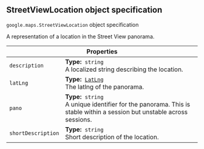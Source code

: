 <h2 id="StreetViewLocation">
StreetViewLocation
object specification
</h2><p>
<code><span itemprop="path">google.maps</span>.<span itemprop="name">StreetViewLocation</span></code>
object specification
</p><p>A representation of a location in the Street View panorama.</p><table class="properties responsive" summary="interface StreetViewLocation - Properties">
<thead>
<tr><th colspan="2">Properties</th>
</tr></thead>
<tbody>
<tr>
<td><code>description</code></td>
<td><div><strong>Type:</strong>&nbsp; <code>string</code></div>
<div class="desc">A localized string describing the location.</div></td>
</tr>
<tr>
<td><code>latLng</code></td>
<td><div><strong>Type:</strong>&nbsp; <code><a href="https://github.com/amenadiel/google-maps-documentation/blob/master/docs/LatLng.md">LatLng</a></code></div>
<div class="desc">The latlng of the panorama.</div></td>
</tr>
<tr>
<td><code>pano</code></td>
<td><div><strong>Type:</strong>&nbsp; <code>string</code></div>
<div class="desc">A unique identifier for the panorama. This is stable within a session but unstable across sessions.</div></td>
</tr>
<tr>
<td><code>shortDescription</code></td>
<td><div><strong>Type:</strong>&nbsp; <code>string</code></div>
<div class="desc">Short description of the location.</div></td>
</tr>
</tbody>
</table>
